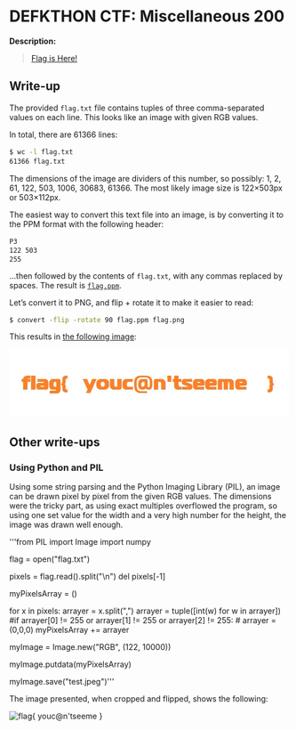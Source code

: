 # DEFKTHON CTF: Miscellaneous 200

**Description:**

> [Flag is Here!](flag.txt)

## Write-up

The provided `flag.txt` file contains tuples of three comma-separated values on each line. This looks like an image with given RGB values.

In total, there are 61366 lines:

```bash
$ wc -l flag.txt
61366 flag.txt
```

The dimensions of the image are dividers of this number, so possibly: 1, 2, 61, 122, 503, 1006, 30683, 61366. The most likely image size is 122×503px or 503×112px.

The easiest way to convert this text file into an image, is by converting it to the PPM format with the following header:

```ppm
P3
122 503
255
```

…then followed by the contents of `flag.txt`, with any commas replaced by spaces. The result is [`flag.ppm`](flag.ppm).

Let’s convert it to PNG, and flip + rotate it to make it easier to read:

```bash
$ convert -flip -rotate 90 flag.ppm flag.png
```

This results in [the following image](flag.png):

![flag{ youc@n'tseeme }](flag.png)

## Other write-ups

### Using Python and PIL

Using some string parsing and the Python Imaging Library (PIL), an image can be drawn pixel by pixel from the given RGB values.  The dimensions were the tricky part, as using exact multiples overflowed the program, so using one set value for the width and a very high number for the height, the image was drawn well enough.

'''from PIL import Image
import numpy
 
flag = open("flag.txt")
 
pixels = flag.read().split("\n")
del pixels[-1]
 
myPixelsArray = ()
 
for x in pixels:
    arrayer = x.split(",")
    arrayer = tuple([int(w) for w in arrayer])
    #if arrayer[0] != 255 or arrayer[1] != 255 or arrayer[2] != 255:
    #    arrayer = (0,0,0)
    myPixelsArray += arrayer
 
myImage = Image.new("RGB", (122, 10000))
 
myImage.putdata(myPixelsArray)
 
myImage.save("test.jpeg")'''

The image presented, when cropped and flipped, shows the following:

![flag{ youc@n'tseeme }](image.jpg)
